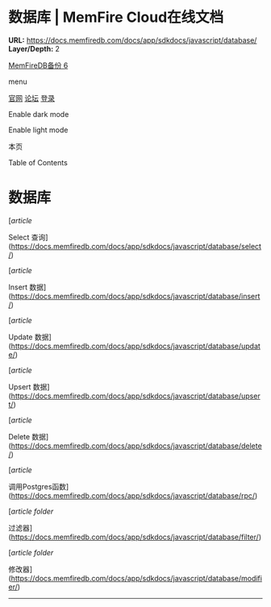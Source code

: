 # 数据库 | MemFire Cloud在线文档

**URL:** https://docs.memfiredb.com/docs/app/sdkdocs/javascript/database/
**Layer/Depth:** 2

[MemFireDB备份 6](/)

menu

[官网](https://memfiredb.com/)
[论坛](https://community.memfiredb.com/)
[登录](https://cloud.memfiredb.com/auth/login)

Enable dark mode

Enable light mode

本页

Table of Contents

# 数据库

[*article*

Select 查询](https://docs.memfiredb.com/docs/app/sdkdocs/javascript/database/select/)

[*article*

Insert 数据](https://docs.memfiredb.com/docs/app/sdkdocs/javascript/database/insert/)

[*article*

Update 数据](https://docs.memfiredb.com/docs/app/sdkdocs/javascript/database/update/)

[*article*

Upsert 数据](https://docs.memfiredb.com/docs/app/sdkdocs/javascript/database/upsert/)

[*article*

Delete 数据](https://docs.memfiredb.com/docs/app/sdkdocs/javascript/database/delete/)

[*article*

调用Postgres函数](https://docs.memfiredb.com/docs/app/sdkdocs/javascript/database/rpc/)

[*article*
*folder*

过滤器](https://docs.memfiredb.com/docs/app/sdkdocs/javascript/database/filter/)

[*article*
*folder*

修改器](https://docs.memfiredb.com/docs/app/sdkdocs/javascript/database/modifier/)

---